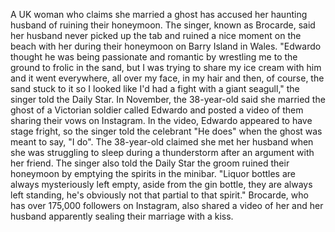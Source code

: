 A UK woman who claims she married a ghost has accused her haunting husband of ruining their honeymoon.
The singer, known as Brocarde, said her husband never picked up the tab and ruined a nice moment on the beach with her during their honeymoon on Barry Island in Wales.
"Edwardo thought he was being passionate and romantic by wrestling me to the ground to frolic in the sand, but I was trying to share my ice cream with him and it went everywhere, all over my face, in my hair and then, of course, the sand stuck to it so I looked like I'd had a fight with a giant seagull," the singer told the Daily Star.
In November, the 38-year-old said she married the ghost of a Victorian soldier called Edwardo and posted a video of them sharing their vows on Instagram.
In the video, Edwardo appeared to have stage fright, so the singer told the celebrant "He does" when the ghost was meant to say, "I do".
The 38-year-old claimed she met her husband when she was struggling to sleep during a thunderstorm after an argument with her friend.
The singer also told the Daily Star the groom ruined their honeymoon by emptying the spirits in the minibar.
"Liquor bottles are always mysteriously left empty, aside from the gin bottle, they are always left standing, he's obviously not that partial to that spirit."
Brocarde, who has over 175,000 followers on Instagram, also shared a video of her and her husband apparently sealing their marriage with a kiss.